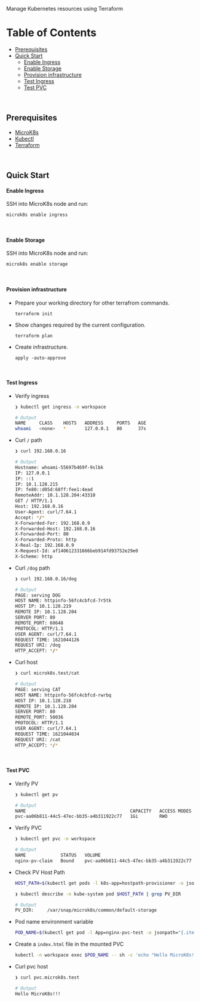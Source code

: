Manage Kubernetes resources using Terraform

Table of Contents
=================

* [Prerequisites](#prerequisites)
* [Quick Start](#quick-start)
    * [Enable Ingress](#enable-ingress)
    * [Enable Storage](#enable-storage)
    * [Provision infrastructure](#provision-infrastructure)
    * [Test Ingress](#test-ingress)
    * [Test PVC](#test-pvc)

<br/>

## Prerequisites

- [MicroK8s](https://microk8s.io/)
- [Kubectl](https://kubernetes.io/docs/tasks/tools/)
- [Terraform](https://www.terraform.io/downloads.html)

<br/>

## Quick Start

#### Enable Ingress

SSH into MicroK8s node and run:

  ```bash
  microk8s enable ingress
  ```

<br/>

#### Enable Storage

SSH into MicroK8s node and run:

  ```bash
  microk8s enable storage
  ```

<br/>

#### Provision infrastructure

- Prepare your working directory for other terrafrom commands.

  ```
  terraform init
  ```

- Show changes required by the current configuration.

  ```
  terraform plan
  ```

- Create infrastructure.

  ```
  apply -auto-approve
  ```

<br/>


#### Test Ingress

- Verify ingress

  ```bash
  ❯ kubectl get ingress -n workspace
  
  # Output
  NAME     CLASS    HOSTS   ADDRESS     PORTS   AGE
  whoami   <none>   *       127.0.0.1   80      37s
  ```
- Curl `/` path

  ```bash
  ❯ curl 192.168.0.16

  # Output
  Hostname: whoami-55697b469f-9slbk
  IP: 127.0.0.1
  IP: ::1
  IP: 10.1.128.215
  IP: fe80::d05d:68ff:fee1:4ead
  RemoteAddr: 10.1.128.204:43310
  GET / HTTP/1.1
  Host: 192.168.0.16
  User-Agent: curl/7.64.1
  Accept: */*
  X-Forwarded-For: 192.168.0.9
  X-Forwarded-Host: 192.168.0.16
  X-Forwarded-Port: 80
  X-Forwarded-Proto: http
  X-Real-Ip: 192.168.0.9
  X-Request-Id: af140612331666beb914fd93752e29e0
  X-Scheme: http
  ```

- Curl `/dog` path

  ```bash
  ❯ curl 192.168.0.16/dog

  # Output
  PAGE: serving DOG
  HOST NAME: httpinfo-56fc4cbfcd-7r5tk
  HOST IP: 10.1.128.219
  REMOTE IP: 10.1.128.204
  SERVER PORT: 80
  REMOTE_PORT: 60648
  PROTOCOL: HTTP/1.1
  USER AGENT: curl/7.64.1
  REQUEST TIME: 1621044126
  REQUEST URI: /dog
  HTTP_ACCEPT: */*
  ```

- Curl host

  ```bash
  ❯ curl microk8s.test/cat
  
  # Output
  PAGE: serving CAT
  HOST NAME: httpinfo-56fc4cbfcd-rwrbq
  HOST IP: 10.1.128.218
  REMOTE IP: 10.1.128.204
  SERVER PORT: 80
  REMOTE_PORT: 50036
  PROTOCOL: HTTP/1.1
  USER AGENT: curl/7.64.1
  REQUEST TIME: 1621044034
  REQUEST URI: /cat
  HTTP_ACCEPT: */*
  ```

<br/>

#### Test PVC

- Verify PV

  ```bash
  ❯ kubectl get pv

  # Output
  NAME                                       CAPACITY   ACCESS MODES   RECLAIM POLICY   STATUS   CLAIM                      STORAGECLASS        REASON   AGE
  pvc-aa06b811-44c5-47ec-bb35-a4b311922c77   1Gi        RWO            Delete           Bound    workspace/nginx-pv-claim   microk8s-hostpath            50m
  ```

- Verify PVC

  ```bash
  ❯ kubectl get pvc -n workspace
  
  # Output
  NAME             STATUS   VOLUME                                     CAPACITY   ACCESS MODES   STORAGECLASS        AGE
  nginx-pv-claim   Bound    pvc-aa06b811-44c5-47ec-bb35-a4b311922c77   1Gi        RWO            microk8s-hostpath   33m
  ```


- Check PV Host Path

  ```bash
  HOST_PATH=$(kubectl get pods -l k8s-app=hostpath-provisioner -o jsonpath="{.items[0].metadata.name}" -n kube-system)
  ```
  
  ```bash
  ❯ kubectl describe -n kube-system pod $HOST_PATH | grep PV_DIR

  # Output
  PV_DIR:     /var/snap/microk8s/common/default-storage
  ```

- Pod name environment variable

  ```bash
  POD_NAME=$(kubectl get pod -l App=nginx-pvc-test -o jsonpath="{.items[0].metadata.name}" -n workspace)
  ```

  

- Create a `index.html` file in the mounted PVC

  ```bash
  kubectl -n workspace exec $POD_NAME -- sh -c 'echo "Hello MicroK8s!!!" > /usr/share/nginx/html/index.html'
  ```

- Curl pvc host

  ```bash
  ❯ curl pvc.microk8s.test
  
  # Output
  Hello MicroK8s!!!
  ```

  